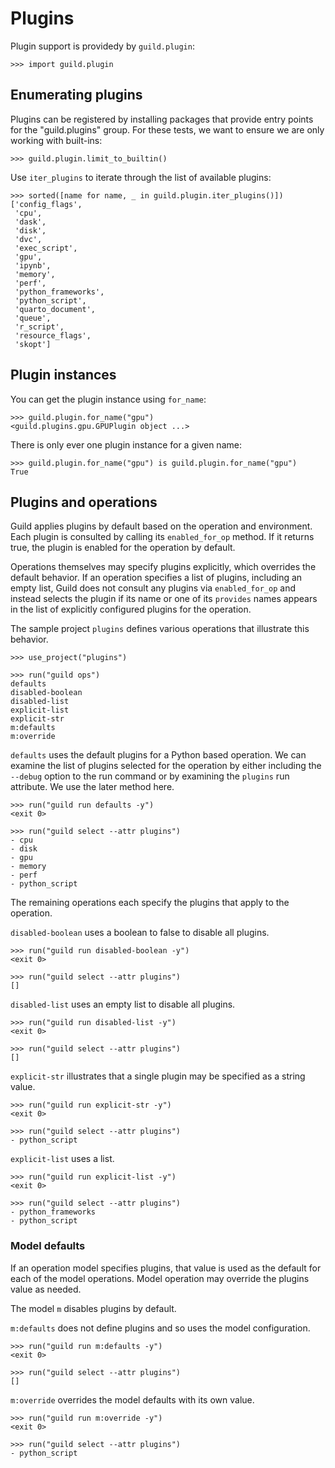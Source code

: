 # Plugins

Plugin support is providedy by `guild.plugin`:

    >>> import guild.plugin

## Enumerating plugins

Plugins can be registered by installing packages that provide entry
points for the "guild.plugins" group. For these tests, we want to
ensure we are only working with built-ins:

    >>> guild.plugin.limit_to_builtin()

Use `iter_plugins` to iterate through the list of available plugins:

    >>> sorted([name for name, _ in guild.plugin.iter_plugins()])
    ['config_flags',
     'cpu',
     'dask',
     'disk',
     'dvc',
     'exec_script',
     'gpu',
     'ipynb',
     'memory',
     'perf',
     'python_frameworks',
     'python_script',
     'quarto_document',
     'queue',
     'r_script',
     'resource_flags',
     'skopt']

## Plugin instances

You can get the plugin instance using `for_name`:

    >>> guild.plugin.for_name("gpu")
    <guild.plugins.gpu.GPUPlugin object ...>

There is only ever one plugin instance for a given name:

    >>> guild.plugin.for_name("gpu") is guild.plugin.for_name("gpu")
    True

## Plugins and operations

Guild applies plugins by default based on the operation and
environment. Each plugin is consulted by calling its `enabled_for_op`
method. If it returns true, the plugin is enabled for the operation by
default.

Operations themselves may specify plugins explicitly, which overrides
the default behavior. If an operation specifies a list of plugins,
including an empty list, Guild does not consult any plugins via
`enabled_for_op` and instead selects the plugin if its name or one of
its `provides` names appears in the list of explicitly configured
plugins for the operation.

The sample project `plugins` defines various operations that
illustrate this behavior.

    >>> use_project("plugins")

    >>> run("guild ops")
    defaults
    disabled-boolean
    disabled-list
    explicit-list
    explicit-str
    m:defaults
    m:override

`defaults` uses the default plugins for a Python based operation. We
can examine the list of plugins selected for the operation by either
including the `--debug` option to the run command or by examining the
`plugins` run attribute. We use the later method here.

    >>> run("guild run defaults -y")
    <exit 0>

    >>> run("guild select --attr plugins")
    - cpu
    - disk
    - gpu
    - memory
    - perf
    - python_script

The remaining operations each specify the plugins that apply to the
operation.

`disabled-boolean` uses a boolean to false to disable all plugins.

    >>> run("guild run disabled-boolean -y")
    <exit 0>

    >>> run("guild select --attr plugins")
    []

`disabled-list` uses an empty list to disable all plugins.

    >>> run("guild run disabled-list -y")
    <exit 0>

    >>> run("guild select --attr plugins")
    []

`explicit-str` illustrates that a single plugin may be specified as a
string value.

    >>> run("guild run explicit-str -y")
    <exit 0>

    >>> run("guild select --attr plugins")
    - python_script


`explicit-list` uses a list.

    >>> run("guild run explicit-list -y")
    <exit 0>

    >>> run("guild select --attr plugins")
    - python_frameworks
    - python_script

### Model defaults

If an operation model specifies plugins, that value is used as the
default for each of the model operations. Model operation may override
the plugins value as needed.

The model `m` disables plugins by default.

`m:defaults` does not define plugins and so uses the model configuration.

    >>> run("guild run m:defaults -y")
    <exit 0>

    >>> run("guild select --attr plugins")
    []

`m:override` overrides the model defaults with its own value.

    >>> run("guild run m:override -y")
    <exit 0>

    >>> run("guild select --attr plugins")
    - python_script
